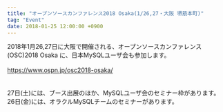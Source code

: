```yaml
---
title: "オープンソースカンファレンス2018 Osaka(1/26,27・大阪 堺筋本町)"
tag: "Event"
date: 2018-01-25 12:00:00 +0900
---
```


2018年1月26,27日に大阪で開催される、オープンソースカンファレンス(OSC)2018 Osaka に、日本MySQLユーザ会も参加します。<br>
<br>
https://www.ospn.jp/osc2018-osaka/<br>
<br>
<br>
27日(土)には、ブース出展のほか、MySQLユーザ会のセミナー枠があります。<br>
26日(金)には、オラクルMySQLチームのセミナーがあります。<br>
<br>
<br>
<br>
<br>
